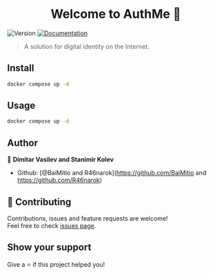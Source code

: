 <h1 align="center">Welcome to AuthMe 👋</h1>
<p>
  <img alt="Version" src="https://img.shields.io/badge/version-1.0.0-blue.svg?cacheSeconds=2592000" />
  <a href="https://github.com/R46narok/AuthMe/tree/main/docs" target="_blank">
    <img alt="Documentation" src="https://img.shields.io/badge/documentation-yes-brightgreen.svg" />
  </a>
</p>

> A solution for digital identity on the Internet.

## Install

```sh
docker compose up -d
```

## Usage

```sh
docker compose up -d
```

## Author

👤 **Dimitar Vasilev and Stanimir Kolev**

* Github: [@BaiMitio and R46narok](https://github.com/BaiMitio and https://github.com/R46narok)

## 🤝 Contributing

Contributions, issues and feature requests are welcome!<br />Feel free to check [issues page](https://github.com/R46narok/AuthMe/issues). 

## Show your support

Give a ⭐️ if this project helped you!
